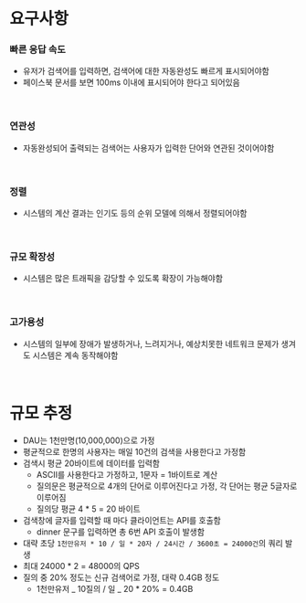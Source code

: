 # 요구사항

### 빠른 응답 속도

- 유저가 검색어를 입력하면, 검색어에 대한 자동완성도 빠르게 표시되어야함
- 페이스북 문서를 보면 100ms 이내에 표시되어야 한다고 되어있음

<br>

### 연관성

- 자동완성되어 출력되는 검색어는 사용자가 입력한 단어와 연관된 것이어야함

<br>

### 정렬

- 시스템의 계산 결과는 인기도 등의 순위 모델에 의해서 정렬되어야함

<br>

### 규모 확장성

- 시스템은 많은 트래픽을 감당할 수 있도록 확장이 가능해야함

<br>

### 고가용성

- 시스템의 일부에 장애가 발생하거나, 느려지거나, 예상치못한 네트워크 문제가 생겨도 시스템은 계속 동작해야함

<br>

# 규모 추정

- DAU는 1천만명(10,000,000)으로 가정
- 평균적으로 한명의 사용자는 매일 10건의 검색을 사용한다고 가정함
- 검색시 평균 20바이트에 데이터를 입력함
  - ASCII를 사용한다고 가정하고, 1문자 = 1바이트로 계산
  - 질의문은 평균적으로 4개의 단어로 이루어진다고 가정, 각 단어는 평균 5글자로 이루어짐
  - 질의당 평균 4 \* 5 = 20 바이트
- 검색창에 글자를 입력할 때 마다 클라이언트는 API를 호출함
  - dinner 문구를 입력하면 총 6번 API 호출이 발생함
- 대략 초당 `1천만유저 * 10 / 일 * 20자 / 24시간 / 3600초 = 24000건`의 쿼리 발생
- 최대 24000 \* 2 = 48000의 QPS
- 질의 중 20% 정도는 신규 검색어로 가정, 대략 0.4GB 정도
  - 1천만유저 _ 10질의 / 일 _ 20 \* 20% = 0.4GB

